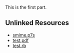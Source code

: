 This is the first part.




## Unlinked Resources

- [smime.p7s](./smime_0001.p7s)
- [test.pdf](./test.pdf)
- [test.rb](./test.rb)